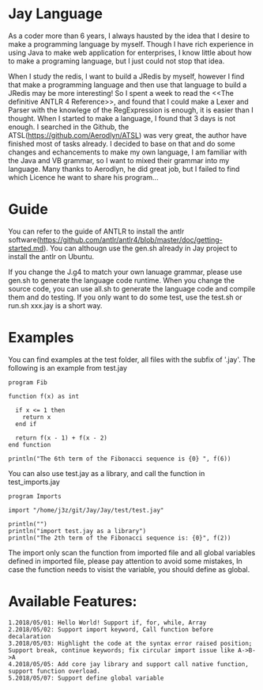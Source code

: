 # Jay Language

As a coder more than 6 years, I always hausted by the idea that I desire to make a programming language by myself. Though I have rich experience in using Java to make web application for enterprises, I know little about how to make a programing language, but I just could not stop that idea.

When I study the redis, I want to build a JRedis by myself, however I find that make a programming language and then use that language to build a JRedis may be more interesting! So I spent a week to read the <<The definitive ANTLR 4 Reference>>, and found that I could make a Lexer and Parser with the knowlege of the RegExpression is enough, it is easier than I thought. When I started to make a language, I found that 3 days is not enough. I searched in the Github, the ATSL(https://github.com/Aerodlyn/ATSL) was very great, the author have finished most of tasks already. I decided to base on that and do some changes and echancements to make my own language, I am familiar with the Java and VB grammar, so I want to mixed their grammar into my language. Many thanks to Aerodlyn, he did great job, but I failed to find which Licence he want to share his program...

# Guide
You can refer to the guide of ANTLR to install the antlr software(https://github.com/antlr/antlr4/blob/master/doc/getting-started.md). You can althougn use the gen.sh already in Jay project to install the antlr on Ubuntu.

If you change the J.g4 to match your own lanuage grammar, please use gen.sh to generate the language code runtime. When you change the source code, you can use all.sh to generate the language code and compile them and do testing. If you only want to do some test, use the test.sh or run.sh xxx.jay is a short way.

# Examples
You can find examples at the test folder, all files with the subfix of '.jay'. The following is an example from test.jay
```
program Fib

function f(x) as int
  
  if x <= 1 then
    return x
  end if
  
  return f(x - 1) + f(x - 2) 
end function

println("The 6th term of the Fibonacci sequence is {0} ", f(6))
```
You can also use test.jay as a library, and call the function in test_imports.jay
```
program Imports

import "/home/j3z/git/Jay/Jay/test/test.jay"

println("")
println("import test.jay as a library")
println("The 2th term of the Fibonacci sequence is: {0}", f(2))
```
The import only scan the function from imported file and all global variables defined in imported file, please pay attention to avoid some mistakes, In case the function needs to visist the variable, you should define as global.

# Available Features:
```
1.2018/05/01: Hello World! Support if, for, while, Array
2.2018/05/02: Support import keyword, Call function before decalaration
3.2018/05/03: Highlight the code at the syntax error raised position; Support break, continue keywords; fix circular import issue like A->B->A
4.2018/05/05: Add core jay library and support call native function, support function overload.
5.2018/05/07: Support define global variable
```
